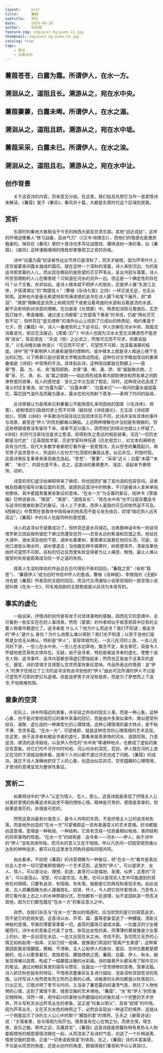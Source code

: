 ```yaml
---
layout:     post
title:      蒹葭
subtitle:   佚名
date:       2020-06-28
author:     听松阁
feature-img: img/post-bg-poem-13.jpg
thumbnail: img/post-bg-poem-13.jpg
catalog: true
tags:
    - 美文
    - 古典诗词
---
```


## 蒹葭苍苍，白露为霜。所谓伊人，在水一方。

## 溯洄从之，道阻且长。溯游从之，宛在水中央。

## 蒹葭萋萋，白露未晞。所谓伊人，在水之湄。

## 溯洄从之，道阻且跻。溯游从之，宛在水中坻。

## 蒹葭采采，白露未已。所谓伊人，在水之涘。

## 溯洄从之，道阻且右。溯游从之，宛在水中沚。





## 创作背景



　　关于这首诗的内容，历来意见分歧。在这里，我们姑且先把它当作一首爱情诗来解读。《蒹葭》属于《秦风》。秦风共十篇，大都是东周时代这个区域的民歌。





## 赏析



　　东周时的秦地大致相当于今天的陕西大部及甘肃东部。其地“迫近戎狄”，这样的环境迫使秦人“修习战备，高尚气力”（《汉书·地理志》），而他们的情感也是激昂粗豪的。保存在《秦风》里的十首诗也多写征战猎伐、痛悼讽劝一类的事，似《蒹葭》、《晨风》这种凄婉缠绵的情致却更像郑卫之音的风格。

　　诗中“白露为霜”给读者传达出节序已是深秋了，而天才破晓，因为芦苇叶片上还存留着夜间露水凝成的霜花。就在这样一个深秋的凌晨，诗人来到河边，为的是追寻那思慕的人儿，而出现在眼前的是弥望的茫茫芦苇丛，呈出冷寂与落寞，诗人所苦苦期盼的人儿在哪里呢？只知道在河水的另外一边。但这是一个确定性的存在吗？从下文看，并非如此。是诗人根本就不明伊人的居处，还是伊人像“东游江北岸，夕宿潇湘沚”的“南国佳人”（曹植《杂诗七首》之四）一样迁徙无定，也无从知晓。这种也许是毫无希望但却充满诱惑的追寻在诗人脚下和笔下展开。把“溯洄”、“溯游”理解成逆流而上和顺流而下或者沿着弯曲的水道和沿着直流的水道，都不会影响到对诗意的理解。在白居易《长恨歌）中，杨贵妃消殒马嵬坡后，玄宗孤灯独守，寒衾难眠，通过道士鸿都客“上穷碧落下黄泉”的寻找，仍是“两处茫茫皆不见”，但终究在“虚无缥缈”的海外仙山上找到了已成仙的杨贵妃，相约重逢于七夕。而《蒹葭》中，诗人一番艰劳的上下追寻后，伊人仿佛在河水中央，周围流淌着波光，依旧无法接近。《周南·汉广》中诗人也因为汉水太宽无法横渡而不能求得“游女”，陈启源说：“夫说（悦）之必求之，然惟可见而不可求，则慕说益至。”（《毛诗稽古编·附录》）“可见而不可求”，可望而不可即，加深着渴慕的程度。诗中“宛”字表明伊人的身影是隐约缥缈的，或许根本上就是诗人痴迷心境下生出的幻觉。以下两章只是对首章文字略加改动而成，这种仅对文字略加改动的重章叠唱是《诗经》中常用的手法。具体到此诗，这种改动都是在韵脚上——首章“苍、霜、方、长、央”属阳部韵，次章“凄、唏、湄、跻、坻”属脂微合韵，三章“采、已、涣、右、浊”属之部韵——如此而形成各章内部韵律协和而各章之间韵律参差的效果，给人的感觉是：变化之中又包涵了稳定。同时，这种改动也造成了语义的往复推进。如“白露为霜”、“白露未晞”、“白露未已”——夜间的露水凝成霜花，霜花因气温升高而融为露水，露水在阳光照射下蒸发——表明了时间的延续。

　　此诗曾被认为是用来讥刺秦襄公不能用周礼来巩固他的国家（《毛诗序》、郑笺），或惋惜招引隐居的贤士而不可得（姚际恒《诗经通论》、方玉润《诗经原始》）。但跟《诗经》中多数诗内容往往比较具体实在不同，此诗并没有具体的事件与场景，甚至连“伊人”的性别都难以确指。上述两种理解也许当初是有根据的，但这些根据或者没有留存下来，或者不足以服人，因而他们的结论也就让人怀疑了。《诗经》的历代注家往往是求之愈深，却得到失之愈远的相反结果。况且“一切历史都是当代史”（见英国哲学家、历史学家科林伍德《历史观念》），对文本的阐释也具有当代性。现代大多数学者都把它看作是一首爱情诗，先以苍苍的蒹葭起兴，再写男子追求意中人，所追的人在何方?在茂密的蒹葭丛里，似见非见，时隐时现。这首诗用反复重章来表现悬念迭起。“苍苍”、“萋萋”、“采采”近义；白露“未霜”“未晞”、“未已”，内容也差不多。总之，这首诗的重章整齐、浅显，读起来节奏明快、动听。

　　诗意的空幻虚泛给阐释带来了麻烦，但也因而扩展了其内涵的包容空间。读者触及隐藏在描写对象后面的东西，就感到这首诗中的物象，不只是被诗人拿来单纯地歌咏，其中更蕴育着某些象征的意味。“在水一方”为企慕的象征，钱钟书《管锥编》已申说甚详。“溯洄”、“溯游”、“道阻且长”、“宛在水中央”也不过是反覆追寻与追寻的艰难和渺茫的象征。诗人上下求索，而伊人虽隐约可见却依然遥不可及。《西厢记》中莺莺在普救寺中因母亲的拘系而不能与张生结合，叹惜“隔花阴人远天涯近”，《蒹葭》中的诗人也是同样的感觉罢。

　　诗人的追寻似乎就要成功了，但终究还是水月镜花。古希腊神话中有一则说坦塔罗斯王因自我吹嘘犯下罪过而遭受惩罚——忍受永远的焦渴和饥饿之苦。他站在大湖中，湖水深及他的下颔，湖岸长着果树，累累果实就悬在他的头顶。可是，当他口渴低头喝水时，湖水便退去；当他腹饥伸手摘果时，树枝便荡开，清泉佳果他始终可望而不可即。目标的切近反而使失败显得更为让人痛苦、惋惜，最让人难以接受的失败是距离成功仅一步之遥的失败。

　　探索人生深刻体验的作品总在后代得到不断的回应。“蒹葭之思”（省称“葭思”）、“蒹葭伊人”成为旧时书信中怀人的套语。曹植《洛神赋》、李商隐的《无题》诗也是《蒹葭》所表现的主题的回应。而当代台湾通俗小说家琼瑶的一部言情小说就叫做《在水一方》，同名电视剧的主题歌就是以此诗为本改写的。



## 事实的虚化

　　一般说来，抒情诗的创作是导发于对具体事物的感触，因而在它的意境中，总可看到一些实实在在的人事场景。然而（蒙蒙）的作者却似乎故意把其中应有的主要人物事件都虚化了。追寻者是 什么人？他为什么而追寻？我们不知道；被追寻的“伊人”是什么 身份？为什么他那么难以得到？我们也不知道；以至于连他们是 男是女也无从确认。特别是“伊人”，音容体貌均无，一会儿在河的上游，一会儿在河的下游，一忽儿在水中央，一忽儿在水边草地，飘忽不定，来去渺茫，简直令人怀疑他是否真有实体存在。无疑，由于追寻者、特别是被追寻者的虚化，使整个追寻人物、追寻事件、追寻内容都变得虚幻愿陇起来；然而也正是由于这事实的虚化、膜犹，诗的意境才显得那么空灵而富有象征意味。作品所表达的情感：追“伊人”的男子在经过了三次的追寻没有追寻到他的“伊人”由此可见所谓的伊人不过是可望而不可即的梦幻与虚境。但是追梦男子并没有放弃，而是为了梦想而上下追寻,不怕艰难险阻。



## 意象的空灵

　　实际上，诗中所描述的景象，并非目之所存的现实人事，而是一种心象。这种心象，也不是对曾经阅历过的某件真事的回忆，而是由许多类似事件、类似感受所综合、凝聚、虚化成的一种典型化的心理情境。这种心理情境的最大特点，是不粘不滞、空灵多蕴。“在水一方”，可望难即，就是这种空灵的心理情境的艺术显现。在这里，由于追寻者和被追寻者的虚化，那看来是真景物的河水、道路险阻，乃至逆流、顺流的追寻路线，以及伊人所在的“水中央”等诸种地点，也都成了虚拟的象征性意象。对它们均不可作何时何地、河山何水的深究，否则，伊人既在河的上游又在河的下游就自相矛盾，连两个人何以都不渡过河去也成了问题。《蒹葭》的成功，就在于诗人准确地抓住了人的心象，创造出似花非花、空灵蕴藉的心理情境，才使诗的意境呈现为整体性象征。







## 赏析二



　　如果把诗中的“伊人”认定为情人、恋人，那么，这首诗就是表现了抒情主人公对美好爱情的执著追求和追求不得的惆怅心情。精神是可贵的，感情是真挚的，但结果是渺茫的，处境是可悲的。



　　然而这首诗最有价值意义、最令人共鸣的东西，不是抒情主人公的追求和失落，而是他所创造的“在水一方”可望难即这一具有普遍意义的艺术意境。好诗都能创造意境。意境是一种格局、一种结构，它具有含容一切具备相似格局、类同结构的异质事物的性能。“在水一方”的结构是：追寻者——河水——伊人。由于诗中的“伊人”没有具体所指，而河水的意义又在于阻隔，所以凡世间一切因受阻而难以达到的种种追求，都可以在这里发生同构共振和同情共鸣。



　　由此看来，不妨把《蒹葭》的诗意理解为一种象征，把“在水一方”看作是表达社会人生中一切可望难即情境的一个艺术范型。这里的“伊人”，可以是贤才、友人、情人，可以是功业、理想、前途，甚至可以是福地、圣境、仙界；这里的“河水”，可以是高山、深堑，可以是宗法、礼教，也可以是现实人生中可能遇到的其他任何障碍。只要有追求、有阻隔、有失落，就都是它的再现和表现天地。如此说来，古人把蒹葭解为劝人遵循周礼、招贤、怀人，今人把它视作爱情诗，乃至有人把它看作是上古之人的水神祭祖仪式，恐怕都有一定道理，似不宜固执其一而否决其他，因为它们都包蕴在“在水一方”的象征意义之中。



　　自然，当我们处在与“在水一方”类似的境遇时，应当欣赏的是它的锐意追求，而不是它的悲观失望。这首诗以水、芦苇、霜、露等意象营造了一种朦胧、清新又神秘的意境。早晨的薄雾笼罩着一切，晶莹的露珠已凝成冰霜。一位羞涩的少女缓缓而行。诗中水的意象正代表了女性，体现出女性的美，而薄薄的雾就像是少女蒙上的纱。她一会出现在水边，一会又出现在水之洲。寻找不到，急切而又无奈的心情正如蚂蚁爬一般痒，又如刀绞一般痛。就像我们常说的“距离产生美感”，这种美感因距离变得朦胧，模糊，不清晰。主人公和伊人的身份、面目、空间位置都是模糊的，给人以雾里看花、若隐若现、朦胧缥缈之感。蒹葭、白露、伊人、秋水，越发显得难以捉摸，构成了一幅朦胧淡雅的水彩画。诗的每章开头都采用了赋中见兴的笔法。通过对眼前真景的描写与赞叹，绘画出一个空灵缥缈的意境，笼罩全篇。诗人抓住秋色独有的特征，不惜用浓墨重彩反复进行描绘、渲染深秋空寂悲凉的氛围，以抒写诗人怅然若失而又热烈企慕的心境。诗每章的头两句都是以秋景起兴，引出正文。它既点明了季节与时间，又渲染了蒹苍露白的凄清气氛，烘托了人物怅惘的心情，达到了寓情于景、情景交融的艺术境地。“蒹葭”、“水”和“伊人”的形象交相辉映，浑然一体，用作起兴的事物与所要描绘的对象形成一个完整的艺术世界。开头写秋天水边芦苇丛生的景象，这正是“托象以明义”，具有“起情”的作用。因为芦苇丛生，又在天光水色的映照之下，必然会呈现出一种迷茫的境界，这就从一个侧面显示了诗的主人公心中的那个“朦胧的爱”的境界。王夫之《姜斋诗话》说：“关情者景，自与情相为珀芥也。情景虽有在心在物之分。而景生情，情生景，哀乐之触，荣悴之迎，互藏其宅”，《蒹葭》这首诗就是把暮秋特有景色与人物委婉惆怅的相思感情浇铸在一起，从而渲染了全诗的气氛，创造了一个扑朔迷离、情景交融的意境，正是“一切景语皆情语”的体现。总之，《蒹葭》诗的丰富美感，不论是从欣赏的角度，还是从创作的角度，颇值得我们重视和予以认真探讨。
